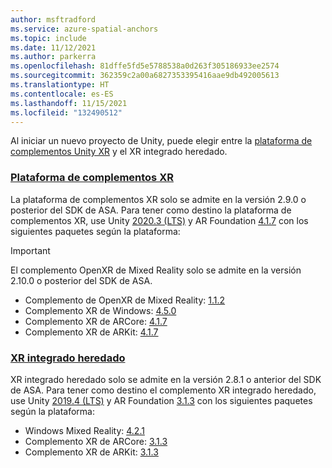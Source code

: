 ```yaml
---
author: msftradford
ms.service: azure-spatial-anchors
ms.topic: include
ms.date: 11/12/2021
ms.author: parkerra
ms.openlocfilehash: 81dffe5fd5e5788538a0d263f305186933ee2574
ms.sourcegitcommit: 362359c2a00a6827353395416aae9db492005613
ms.translationtype: HT
ms.contentlocale: es-ES
ms.lasthandoff: 11/15/2021
ms.locfileid: "132490512"
---
```

Al iniciar un nuevo proyecto de Unity, puede elegir entre la [plataforma de complementos Unity XR](https://docs.unity3d.com/Manual/XRPluginArchitecture.html) y el XR integrado heredado.

### <a name="xr-plug-in-framework"></a>[Plataforma de complementos XR](#tab/xr-plugin-framework)

La plataforma de complementos XR solo se admite en la versión 2.9.0 o posterior del SDK de ASA. Para tener como destino la plataforma de complementos XR, use Unity [2020.3 (LTS)](https://unity3d.com/unity/whats-new/2020.3.0) y AR Foundation [4.1.7](https://docs.unity3d.com/Packages/com.unity.xr.arfoundation@4.1/manual/index.html) con los siguientes paquetes según la plataforma:
> [!IMPORTANT]
> El complemento OpenXR de Mixed Reality solo se admite en la versión 2.10.0 o posterior del SDK de ASA.
- Complemento de OpenXR de Mixed Reality: [1.1.2](/windows/mixed-reality/develop/unity/xr-project-setup?tabs=openxr)
- Complemento XR de Windows: [4.5.0](https://docs.unity3d.com/Packages/com.unity.xr.windowsmr@4.5/manual/index.html)
- Complemento XR de ARCore: [4.1.7](https://docs.unity3d.com/Packages/com.unity.xr.arcore@4.1/manual/index.html)
- Complemento XR de ARKit: [4.1.7](https://docs.unity3d.com/Packages/com.unity.xr.arkit@4.1/manual/index.html)

### <a name="legacy-built-in-xr"></a>[XR integrado heredado](#tab/legacy-built-in-xr)

XR integrado heredado solo se admite en la versión 2.8.1 o anterior del SDK de ASA. Para tener como destino el complemento XR integrado heredado, use Unity [2019.4 (LTS)](https://unity.com/releases/2019-lts) y AR Foundation [3.1.3](https://docs.unity3d.com/Packages/com.unity.xr.arfoundation@3.1/manual/index.html) con los siguientes paquetes según la plataforma:
- Windows Mixed Reality: [4.2.1](https://docs.unity3d.com/Packages/com.unity.xr.windowsmr.metro@4.2/manual/index.html)
- Complemento XR de ARCore: [3.1.3](https://docs.unity3d.com/Packages/com.unity.xr.arcore@3.1/manual/index.html)
- Complemento XR de ARKit: [3.1.3](https://docs.unity3d.com/Packages/com.unity.xr.arkit@3.1/manual/index.html)